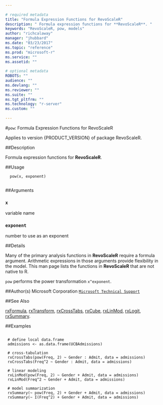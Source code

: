 ```yaml
--- 
 
# required metadata 
title: "Formula Expression Functions for RevoScaleR" 
description: " Formula expression functions for **RevoScaleR**. " 
keywords: "RevoScaleR, pow, models" 
author: "richcalaway" 
manager: "jhubbard" 
ms.date: "03/23/2017" 
ms.topic: "reference" 
ms.prod: "microsoft-r" 
ms.service: "" 
ms.assetid: "" 
 
# optional metadata 
ROBOTS: "" 
audience: "" 
ms.devlang: "" 
ms.reviewer: "" 
ms.suite: "" 
ms.tgt_pltfrm: "" 
ms.technology: "r-server" 
ms.custom: "" 
 
--- 
```

 
 
 #`pow`: Formula Expression Functions for RevoScaleR

 Applies to version {PRODUCT_VERSION} of package RevoScaleR.
 
 ##Description
 
Formula expression functions for **RevoScaleR**.
 
 
 ##Usage

```   
  pow(x, exponent)
 
```
 
 ##Arguments

   
    
 ### `x`
 variable name 
  
    
 ### `exponent`
 number to use as an exponent 
  
 
 
 ##Details
 
Many of the primary analysis functions in **RevoScaleR** require a formula
argument. Arithmetic expressions in those arguments provide flexibility in the
model. This man page lists the functions in **RevoScaleR** that are not
native to R.

`pow` performs the power transformation `x^exponent`.
 
 
 ##Author(s)
 Microsoft Corporation [`Microsoft Technical Support`](https://go.microsoft.com/fwlink/?LinkID=698556&clcid=0x409)
 
 
 ##See Also
 
[rxFormula](rxFormula.md),
[rxTransform](rxTransform.md),
[rxCrossTabs](rxCrossTabs.md),
[rxCube](rxCube.md),
[rxLinMod](rxLinMod.md),
[rxLogit](rxLogit.md),
[rxSummary](rxSummary.md).
   
 ##Examples

 ```
   
  # define local data.frame
  admissions <- as.data.frame(UCBAdmissions)
  
  # cross-tabulation
  rxCrossTabs(pow(Freq, 2) ~ Gender : Admit, data = admissions)
  rxCrossTabs(Freq^2 ~ Gender : Admit, data = admissions)
  
  # linear modeling
  rxLinMod(pow(Freq, 2) ~ Gender + Admit, data = admissions)
  rxLinMod(Freq^2 ~ Gender + Admit, data = admissions)
  
  # model summarization
  rxSummary(~ pow(Freq, 2) + Gender + Admit, data = admissions)
  rxSummary(~ I(Freq^2) + Gender + Admit, data = admissions)
 
```
 
 
